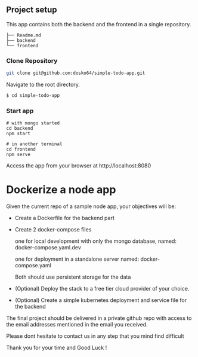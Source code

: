 ## Project setup
This app contains both the backend and the frontend in a single repository.
```	
├── Readme.md
├── backend
└── frontend
```

### Clone Repository

```bash
git clone git@github.com:dosko64/simple-todo-app.git

```

Navigate to the root directory.

```bash
$ cd simple-todo-app
```
### Start app

    # with mongo started
    cd backend 
    npm start 

    # in another terminal
    cd frontend 
    npm serve

Access the app from your browser at http://localhost:8080

# Dockerize a node app

Given the current repo of a sample node app, your objectives will be: 

- Create a Dockerfile for the backend part
- Create 2 docker-compose files

    one for local development with only the mongo database, named: docker-compose.yaml.dev 

    one for deployment in a standalone server named: docker-compose.yaml

    Both should use persistent storage for the data

- (Optional) Deploy the stack to a free tier cloud provider of your choice.

- (Optional) Create a simple kubernetes deployment and service file for the backend 


The final project should be delivered in a private github repo with access to the email addresses mentioned in the email you received.


Please dont hesitate to contact us in any step that you mind find difficult


Thank you for your time and Good Luck !
